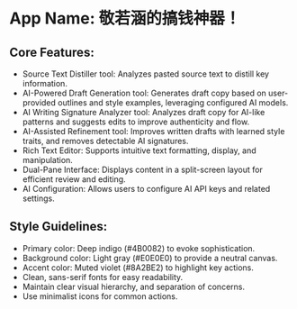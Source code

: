 # **App Name**: 敬若涵的搞钱神器！

## Core Features:

- Source Text Distiller tool: Analyzes pasted source text to distill key information.
- AI-Powered Draft Generation tool: Generates draft copy based on user-provided outlines and style examples, leveraging configured AI models.
- AI Writing Signature Analyzer tool: Analyzes draft copy for AI-like patterns and suggests edits to improve authenticity and flow.
- AI-Assisted Refinement tool: Improves written drafts with learned style traits, and removes detectable AI signatures.
- Rich Text Editor: Supports intuitive text formatting, display, and manipulation.
- Dual-Pane Interface: Displays content in a split-screen layout for efficient review and editing.
- AI Configuration: Allows users to configure AI API keys and related settings.

## Style Guidelines:

- Primary color: Deep indigo (#4B0082) to evoke sophistication.
- Background color: Light gray (#E0E0E0) to provide a neutral canvas.
- Accent color: Muted violet (#8A2BE2) to highlight key actions.
- Clean, sans-serif fonts for easy readability.
- Maintain clear visual hierarchy, and separation of concerns.
- Use minimalist icons for common actions.